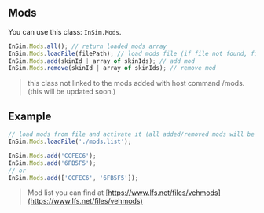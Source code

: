 ## Mods
You can use this class: `InSim.Mods`. 
```js
InSim.Mods.all(); // return loaded mods array
InSim.Mods.loadFile(filePath); // load mods file (if file not found, file will be created)
InSim.Mods.add(skinId | array of skinIds); // add mod
InSim.Mods.remove(skinId | array of skinIds); // remove mod
```

> this class not linked to the mods added with host command /mods. (this will be updated soon.)

## Example
```js
// load mods from file and activate it (all added/removed mods will be added/removed from that file)
InSim.Mods.loadFile('./mods.list');

InSim.Mods.add('CCFEC6');
InSim.Mods.add('6FB5F5');
// or
InSim.Mods.add(['CCFEC6', '6FB5F5']);
```

> Mod list you can find at [https://www.lfs.net/files/vehmods](https://www.lfs.net/files/vehmods)